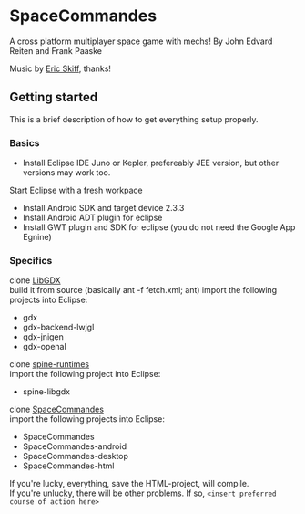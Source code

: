 SpaceCommandes
==============

A cross platform multiplayer space game with mechs!
By John Edvard Reiten and Frank Paaske 

Music by [Eric Skiff][4], thanks!

Getting started
-----------

This is a brief description of how to get everything setup properly.

### Basics

* Install Eclipse IDE Juno or Kepler, prefereably JEE version, but other versions may work too.

Start Eclipse with a fresh workpace

* Install Android SDK and target device 2.3.3
* Install Android ADT plugin for eclipse
* Install GWT plugin and SDK for eclipse (you do not need the Google App Egnine)

###  Specifics

clone [LibGDX][1]  
build it from source (basically ant -f fetch.xml; ant)
import the following projects into Eclipse:
* gdx
* gdx-backend-lwjgl
* gdx-jnigen
* gdx-openal

clone [spine-runtimes][2]  
import the following project into Eclipse:
* spine-libgdx

clone [SpaceCommandes][3]  
import the following projects into Eclipse:
* SpaceCommandes
* SpaceCommandes-android
* SpaceCommandes-desktop
* SpaceCommandes-html


If you're lucky, everything, save the HTML-project, will compile.  
If you're unlucky, there will be other problems. If so, `<insert preferred course of action here>`


[1]: https://github.com/libgdx/libgdx "LibGDX"
[2]: https://github.com/EsotericSoftware/spine-runtimes "Spine Runtimes"
[3]: https://github.com/johnedvard/SpaceCommandes "Space Commandes"
[4]: http://ericskiff.com/music/ "Eric Skiff"

